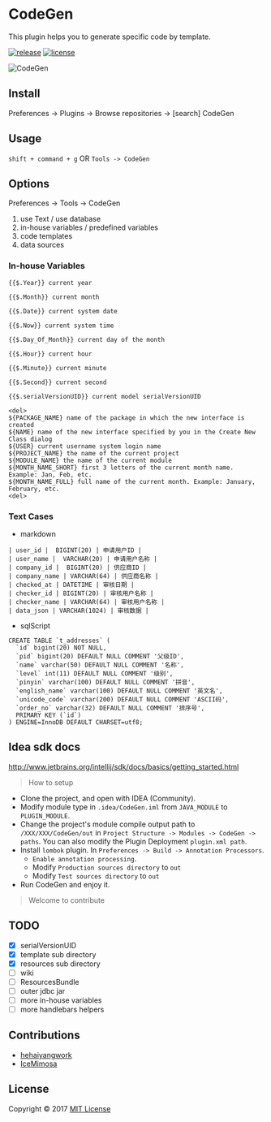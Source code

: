 # CodeGen

This plugin helps you to generate specific code by template.

[![release](https://img.shields.io/badge/IDEA-v0.7-blue.svg)](https://plugins.jetbrains.com/plugin/9574-codegen) [![license](https://img.shields.io/github/license/mashape/apistatus.svg)](https://github.com/hehaiyangwork/CodeGen/blob/master/LICENSE)

![CodeGen](https://raw.githubusercontent.com/hehaiyangwork/CodeGen/master/codegen.gif)

## Install

Preferences -> Plugins -> Browse repositories -> [search] CodeGen

## Usage

`shift + command + g` OR `Tools -> CodeGen`

## Options

Preferences -> Tools -> CodeGen
    
1. use Text / use database
2. in-house variables / predefined variables
3. code templates
4. data sources

### In-house Variables

```
{{$.Year}} current year

{{$.Month}} current month

{{$.Date}} current system date

{{$.Now}} current system time

{{$.Day_Of_Month}} current day of the month

{{$.Hour}} current hour

{{$.Minute}} current minute

{{$.Second}} current second

{{$.serialVersionUID}} current model serialVersionUID

<del>
${PACKAGE_NAME} name of the package in which the new interface is created
${NAME} name of the new interface specified by you in the Create New Class dialog
${USER} current username system login name
${PROJECT_NAME} the name of the current project
${MODULE_NAME} the name of the current module
${MONTH_NAME_SHORT} first 3 letters of the current month name. Example: Jan, Feb, etc.
${MONTH_NAME_FULL} full name of the current month. Example: January, February, etc.
<del>

```

### Text Cases

- markdown

```
| user_id |  BIGINT(20) | 申请用户ID |
| user_name |  VARCHAR(20) | 申请用户名称 |
| company_id |  BIGINT(20) | 供应商ID |
| company_name | VARCHAR(64) | 供应商名称 |
| checked_at | DATETIME | 审核日期 |
| checker_id | BIGINT(20) | 审核用户名称 |
| checker_name | VARCHAR(64) | 审核用户名称 |
| data_json | VARCHAR(1024) | 审核数据 |
```

- sqlScript

```
CREATE TABLE `t_addresses` (
  `id` bigint(20) NOT NULL,
  `pid` bigint(20) DEFAULT NULL COMMENT '父级ID',
  `name` varchar(50) DEFAULT NULL COMMENT '名称',
  `level` int(11) DEFAULT NULL COMMENT '级别',
  `pinyin` varchar(100) DEFAULT NULL COMMENT '拼音',
  `english_name` varchar(100) DEFAULT NULL COMMENT '英文名',
  `unicode_code` varchar(200) DEFAULT NULL COMMENT 'ASCII码',
  `order_no` varchar(32) DEFAULT NULL COMMENT '排序号',
  PRIMARY KEY (`id`)
) ENGINE=InnoDB DEFAULT CHARSET=utf8;
```

## Idea sdk docs

http://www.jetbrains.org/intellij/sdk/docs/basics/getting_started.html

> How to setup

* Clone the project, and open with IDEA (Community).
* Modify module type in `.idea/CodeGen.iml` from `JAVA_MODULE` to `PLUGIN_MODULE`.
* Change the project's module compile output path to `/XXX/XXX/CodeGen/out` in `Project Structure -> Modules -> CodeGen -> paths`. You can also modify the Plugin Deployment `plugin.xml path`.
* Install `lombok` plugin. In `Preferences -> Build -> Annotation Processors`. 
	* `Enable annotation processing`.
	* Modify `Production sources directory` to `out`
	* Modify `Test sources directory` to `out`
* Run CodeGen and enjoy it.

> Welcome to contribute

## TODO

* [x] serialVersionUID
* [x] template sub directory
* [x] resources sub directory
* [ ] wiki
* [ ] ResourcesBundle
* [ ] outer jdbc jar
* [ ] more in-house variables
* [ ] more handlebars helpers

## Contributions

* [hehaiyangwork](https://github.com/hehaiyangwork)
* [IceMimosa](https://github.com/IceMimosa)

## License
Copyright © 2017 [MIT License](https://spdx.org/licenses/MIT.html)


